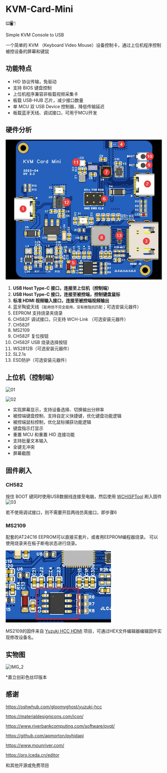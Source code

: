 # KVM-Card-Mini

⌨️🖥️🖱️

Simple KVM Console to USB 

一个简单的 KVM （Keyboard Video Mouse）设备控制卡，通过上位机程序控制被控设备的屏幕和键鼠

## 功能特点

- HID 协议传输，免驱动
- 支持 BIOS 键盘控制
- 上位机程序兼容非板载视频采集卡
- 板载 USB-HUB 芯片，减少接口数量
- 单 MCU 双 USB Device 控制器，降低传输延迟
- 板载蓝牙天线、调试接口，可用于MCU开发

## 硬件分析

![PCB](./Document/Images/PCB2.jpg)

1. **USB Host Type-C 接口，连接至上位机（控制端）**
2. **USB Host Type-C 接口，连接至被控端，控制键盘鼠标**
3. **标准 HDMI 视频输入接口，连接至被控端视频输出**
4. 蓝牙陶瓷天线（``能用但不完全能用，没有做阻抗匹配``；可选安装元器件）
5. EEPROM 支持烧录夹烧录
6. CH582F 调试接口，只支持 WCH-Link （可选安装元器件）
7. CH582F 
8. MS2109
9. CH582F 复位按钮
10. CH582F USB 烧录选择按钮
11. WS2812B（可选安装元器件）
12. SL2.1s
13. ESD防护（可选安装元器件）

## 上位机（控制端）

![01](./Document/Images/01.png)

![02](./Document/Images/02.png)

- 实现屏幕显示，支持设备选择、切换输出分辨率
- 被控端键盘控制、支持自定义快捷键，优化键盘功能逻辑
- 被控端鼠标控制，优化鼠标捕获功能逻辑
- 键盘指示灯显示
- 重置 MCU 和重置 HID 连接功能
- 支持批量文本输入
- 全键无冲突
- 屏幕截图

## 固件刷入

### CH582

按住 BOOT 键同时使用USB数据线连接至电脑，然后使用 [WCHISPTool](https://www.wch.cn/downloads/WCHISPTool_Setup_exe.html) 刷入固件
![03](./Document/Images/03.jpg)

若不使用调试接口，则不需要开启两线仿真接口，即步骤6

### MS2109

配套的AT24C16 EEPROM可以直接买套片，或者用EEPROM编程器烧录。
可以使用烧录夹在板子断电状态进行烧录。

![04](./Document/Images/04.jpg)

MS2109的固件来自 [Yuzuki HCC HDMI](https://oshwhub.com/gloomyghost/yuzuki-hcc) 项目，可通过HEX文件编辑器编辑固件实现修改设备名。

## 实物图

![IMG_2](./Document/Images/IMG_2.jpg)

*嘉立创彩色丝印版本

## 感谢

https://oshwhub.com/gloomyghost/yuzuki-hcc

https://materialdesignicons.com/icon/

https://www.riverbankcomputing.com/software/pyqt/

https://github.com/apmorton/pyhidapi

https://www.mounriver.com/

https://pro.lceda.cn/editor

和其他开源或免费项目

